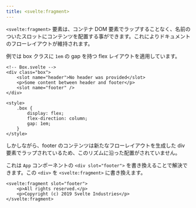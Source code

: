 ```yaml
---
title: <svelte:fragment>
---
```


`<svelte:fragment>` 要素は、コンテナ DOM 要素でラップすることなく、名前のついたスロットにコンテンツを配置する事ができます。これによりドキュメントのフローレイアウトが維持されます。

例では box クラスに `1em` の gap を持つ flex レイアウトを適用しています。

```svelte
<!-- Box.svelte -->
<div class="box">
	<slot name="header">No header was provided</slot>
	<p>Some content between header and footer</p>
	<slot name="footer" />
</div>

<style>
	.box {
		display: flex;
		flex-direction: column;
		gap: 1em;
	}
</style>
```

しかしながら、footer のコンテンツは新たなフローレイアウトを生成した div 要素でラップされているため、このリズムに沿った配置がされていません。

これは `App` コンポーネントの `<div slot="footer">` を書き換えることで解決できます。この `<div>` を `<svelte:fragment>` に書き換えます。

```svelte
<svelte:fragment slot="footer">
	<p>All rights reserved.</p>
	<p>Copyright (c) 2019 Svelte Industries</p>
</svelte:fragment>
```
